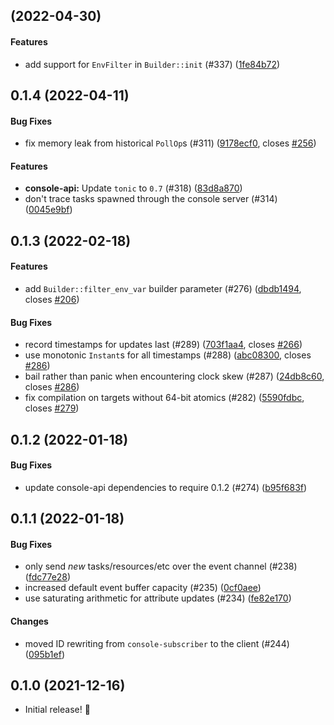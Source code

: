 <a name=""></a>
##  (2022-04-30)


#### Features


*  add support for `EnvFilter` in `Builder::init` (#337) ([1fe84b72](1fe84b72))

<a name="0.1.4"></a>
## 0.1.4  (2022-04-11)


#### Bug Fixes

*  fix memory leak from historical `PollOp`s (#311) ([9178ecf0](9178ecf0), closes [#256](256))


#### Features

* **console-api:**  Update `tonic` to `0.7` (#318) ([83d8a870](83d8a870))
*  don't trace tasks spawned through the console server (#314) ([0045e9bf](0045e9bf))


<a name="0.1.3"></a>
## 0.1.3  (2022-02-18)


#### Features

*  add `Builder::filter_env_var` builder parameter (#276) ([dbdb1494](dbdb1494), closes [#206](206))

#### Bug Fixes

*  record timestamps for updates last (#289) ([703f1aa4](703f1aa4), closes [#266](266))
*  use monotonic `Instant`s for all timestamps (#288) ([abc08300](abc08300), closes [#286](286))
*  bail rather than panic when encountering clock skew (#287) ([24db8c60](24db8c60), closes [#286](286))
*  fix compilation on targets without 64-bit atomics (#282) ([5590fdbc](5590fdbc), closes [#279](279))

  
<a name="0.1.2"></a>
## 0.1.2 (2022-01-18)


#### Bug Fixes

*  update console-api dependencies to require 0.1.2 (#274) ([b95f683f](b95f683f))


<a name="0.1.1"></a>
## 0.1.1 (2022-01-18)


#### Bug Fixes

*  only send *new* tasks/resources/etc over the event channel (#238) ([fdc77e28](fdc77e28))
*  increased default event buffer capacity (#235) ([0cf0aee](0cf0aee))
*  use saturating arithmetic for attribute updates (#234) ([fe82e170](fe82e170))

#### Changes

*  moved ID rewriting from `console-subscriber` to the client (#244) ([095b1ef](095b1ef))

## 0.1.0 (2021-12-16)


- Initial release! &#x1f389;
